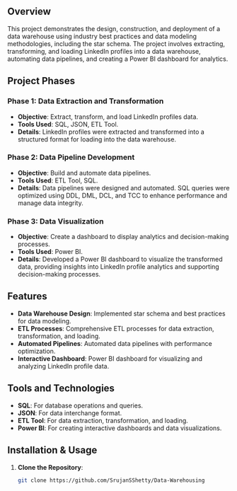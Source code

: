 ## Overview
This project demonstrates the design, construction, and deployment of a data warehouse using industry best practices and data modeling methodologies, including the star schema. The project involves extracting, transforming, and loading LinkedIn profiles into a data warehouse, automating data pipelines, and creating a Power BI dashboard for analytics.

## Project Phases

### Phase 1: Data Extraction and Transformation
- **Objective**: Extract, transform, and load LinkedIn profiles data.
- **Tools Used**: SQL, JSON, ETL Tool.
- **Details**: LinkedIn profiles were extracted and transformed into a structured format for loading into the data warehouse.

### Phase 2: Data Pipeline Development
- **Objective**: Build and automate data pipelines.
- **Tools Used**: ETL Tool, SQL.
- **Details**: Data pipelines were designed and automated. SQL queries were optimized using DDL, DML, DCL, and TCC to enhance performance and manage data integrity.

### Phase 3: Data Visualization
- **Objective**: Create a dashboard to display analytics and decision-making processes.
- **Tools Used**: Power BI.
- **Details**: Developed a Power BI dashboard to visualize the transformed data, providing insights into LinkedIn profile analytics and supporting decision-making processes.

## Features
- **Data Warehouse Design**: Implemented star schema and best practices for data modeling.
- **ETL Processes**: Comprehensive ETL processes for data extraction, transformation, and loading.
- **Automated Pipelines**: Automated data pipelines with performance optimization.
- **Interactive Dashboard**: Power BI dashboard for visualizing and analyzing LinkedIn profile data.

## Tools and Technologies
- **SQL**: For database operations and queries.
- **JSON**: For data interchange format.
- **ETL Tool**: For data extraction, transformation, and loading.
- **Power BI**: For creating interactive dashboards and data visualizations.

## Installation & Usage
1. **Clone the Repository**:
   ```bash
   git clone https://github.com/SrujanSShetty/Data-Warehousing
